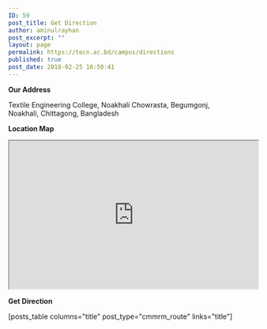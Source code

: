 ```yaml
---
ID: 59
post_title: Get Direction
author: aminulrayhan
post_excerpt: ""
layout: page
permalink: https://tecn.ac.bd/campus/directions
published: true
post_date: 2018-02-25 16:50:41
---
```

<strong>Our Address</strong>

Textile Engineering College, Noakhali
Chowrasta, Begumgonj, Noakhali, Chittagong, Bangladesh

<strong>Location Map</strong>
<iframe src="https://www.google.com/maps/d/embed?mid=1fTDD5Fywo9FaRorSO53U83BhBz6AQGyW" width="100%" height="300"></iframe>

<strong>Get Direction</strong>

[posts_table columns="title" post_type="cmmrm_route" links="title"]
